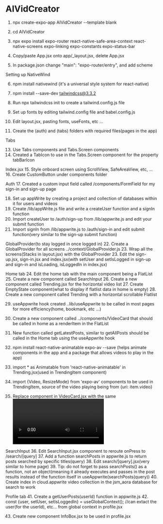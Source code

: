 # AIVidCreator

1. npx create-expo-app AIVidCreator --template blank
2. cd AIVidCreator
3. npx expo install expo-router react-native-safe-area-context react-native-screens expo-linking expo-constants expo-status-bar

4. Copy/paste App.jsx onto app/_layout.jsx, delete App.jsx
5. In package.json change "main": "expo-router/entry", and add scheme

Setting up NativeWind

6. npm install nativewind (it's a universal style system for react-native)
7. npm install --save-dev tailwindcss@3.3.2 
9. Run npx tailwindcss init to create a tailwind.config.js file
10. Set up fonts by editing tailwind.config file and babel.config.js
11. Edit layout.jsx, pasting fonts, useFonts, etc ...

12. Create the (auth) and (tabs) folders with required files(pages in the app)

Tabs

13. Use Tabs components and Tabs.Screen components
14. Created a TabIcon to use in the Tabs.Screen component for the property tabBarIcon

Index.jsx
15. Style onboard screen using ScrollView, SafeAreaView, etc, ...
16. Create CustomButton under components folder

Auth
17. Created a custom input field called /components/FormField for my sign-in and sign-up page

18. Set up appWrite by creating a project and collection of databases within it for users and videos
19. Create /lib/appWrite.js file and write a createUser function and a signIn function
20. Import createUser to /auth/sign-up from /lib/appwrite.js and edit your submit function
21. Import signIn from /lib/appwrite.js to /auth/sign-in and edit submit function(very similar to the sign-up submit function)

GlobalProvider(to stay logged in once logged in)
22. Create a GlobalProvider for all screens ../context/GlobalProvider.js
23. Wrap all the screens(Stacks in layout.jsx) with the GlobalProvider
23. Edit the sign-up.jsx, sign-in.jsx and index.jsx(with setUser and setIsLogged in sign-up and sign-in and isLoading, isLoggedIn in index.jsx)
 
Home tab
24. Edit the home tab with the main component being a FlatList
25. Create a new component called SearchInput
26. Create a new component called Trending.jsx for the horizontal video list
27. Create EmptyState component(what to display if flatlist data in home is empty)
28. Create a new component called Trending with a horizontal scrollable Flatlist

29. useAppwrite hook created ..lib/useAppwrite to be called in most pages for more efficiency(home, bookmark, etc ...)
30. Create a new component called ../components/VideoCard that should be called in home as a renderItem in the FlatList
31. New function called getLatestPosts, similar to getAllPosts should be called in the Home tab using the useAppwrite hook

32. npm install react-native-animatable expo-av --save (helps animate components in the app and a package that allows videos to play in the app)
33. import * as Animatable from 'react-native-animatable' in Trending.jsx(used in TrendingItem component)
34. import {Video, ResizeMode} from 'expo-av' components to be used in TrendingItem, source of the video playing being from {uri: item.video}
35. Replace <Text> component in VideoCard.jsx with the same <Video> component in Trending.jsx that should display a playing video when play is true

SearchInput
36. Edit SearchInput.jsx component to reroute onPress to /search/[query]
37. Add a function searchPosts in appwrite.js to return posts searched by specific titles(query)
38. Edit search/[query].jsx(very similar to home page)
39. Tip: do not forget to pass searchPosts() as a function, not an object(meaning it already executes and passes in the post results instead of the function itself in useAppwrite(searchPosts(query))
40. Create index in cloud.appwrite video collection in the jsm_aora database for search to work

Profile tab
41. Create a getUserPosts(userId) function in appwrite.js
42. const {user, setUser, setIsLoggedIn} = useGlobalContext(); //can extact the user(for the userId), etc... from global context in profile.jsx

43. Create new component InfoBox.jsx to be used in profile.jsx








